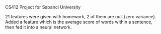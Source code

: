 CS412 Project for Sabanci University

21 features were given with homework, 2 of them are null (zero variance). Added a feature which is the average score of words within a sentence, then fed it into a neural network.
